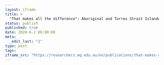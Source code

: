 ```yaml
---
layout: iframe
title: >
  "That makes all the difference": Aboriginal and Torres Strait Islander health-seeking on social media
status: publish
published: true
date: 2020-6-2 00:00:00
meta:
  _edit_last: "1"
type: post
tags:
iframe_src: "https://researchers.mq.edu.au/en/publications/that-makes-all-the-difference-aboriginal-and-torres-strait-island"
---
```

        